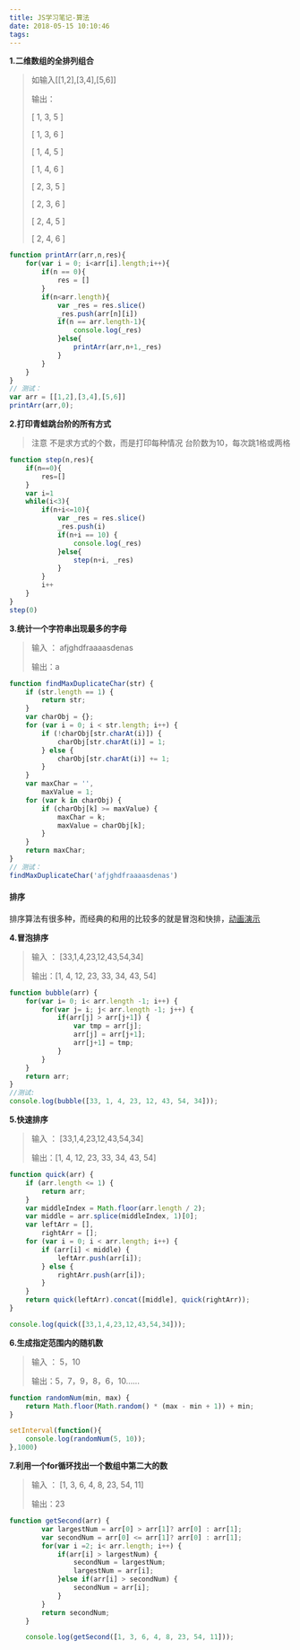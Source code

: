 ```yaml
---
title: JS学习笔记-算法
date: 2018-05-15 10:10:46
tags:
---
```


**1.二维数组的全排列组合**

> 如输入[[1,2],[3,4],[5,6]] 
>
>   输出： 
>
>   [ 1, 3, 5 ] 
>
>   [ 1, 3, 6 ] 
>
>   [ 1, 4, 5 ] 
>
>   [ 1, 4, 6 ] 
>
>   [ 2, 3, 5 ] 
>
>   [ 2, 3, 6 ] 
>
>   [ 2, 4, 5 ] 
>
>   [ 2, 4, 6 ]

```javascript
function printArr(arr,n,res){
    for(var i = 0; i<arr[i].length;i++){
        if(n == 0){
            res = []
        }
        if(n<arr.length){
            var _res = res.slice()
            _res.push(arr[n][i])
            if(n == arr.length-1){
                console.log(_res)
            }else{
                printArr(arr,n+1,_res)
            }
        }
    }
}
// 测试：
var arr = [[1,2],[3,4],[5,6]]
printArr(arr,0);
```

**2.打印青蛙跳台阶的所有方式**

> 注意 不是求方式的个数，而是打印每种情况   台阶数为10，每次跳1格或两格

```javascript
function step(n,res){
    if(n==0){
        res=[]
    }
    var i=1
    while(i<3){
        if(n+i<=10){
            var _res = res.slice()
            _res.push(i)
            if(n+i == 10) {
                console.log(_res)
            }else{
                step(n+i, _res)
            }
        }
        i++
    }
}
step(0)
```

**3.统计一个字符串出现最多的字母**

> 输入 ： afjghdfraaaasdenas 
>
> 输出：a

```javascript
function findMaxDuplicateChar(str) {
    if (str.length == 1) {
        return str;
    }
    var charObj = {};
    for (var i = 0; i < str.length; i++) {
        if (!charObj[str.charAt(i)]) {
            charObj[str.charAt(i)] = 1;
        } else {
            charObj[str.charAt(i)] += 1;
        }
    }
    var maxChar = '',
        maxValue = 1;
    for (var k in charObj) {
        if (charObj[k] >= maxValue) {
            maxChar = k;
            maxValue = charObj[k];
        }
    }
    return maxChar;
}
// 测试：
findMaxDuplicateChar('afjghdfraaaasdenas')
```

#### 排序

排序算法有很多种，而经典的和用的比较多的就是冒泡和快排，[动画演示](http://jsdo.it/norahiko/oxIy/fullscreen)

**4.冒泡排序**

> 输入 ： [33,1,4,23,12,43,54,34]
>
> 输出：[1, 4, 12, 23, 33, 34, 43, 54]

```javascript
function bubble(arr) {
    for(var i= 0; i< arr.length -1; i++) {
        for(var j= i; j< arr.length -1; j++) {
            if(arr[j] > arr[j+1]) {
                var tmp = arr[j];
                arr[j] = arr[j+1];
                arr[j+1] = tmp;
            }
        }
    }
    return arr;
}
//测试:
console.log(bubble([33, 1, 4, 23, 12, 43, 54, 34]));
```

**5.快速排序**

> 输入 ： [33,1,4,23,12,43,54,34]
>
> 输出：[1, 4, 12, 23, 33, 34, 43, 54]

```javascript
function quick(arr) {
    if (arr.length <= 1) {
        return arr;
    }
    var middleIndex = Math.floor(arr.length / 2);
    var middle = arr.splice(middleIndex, 1)[0];
    var leftArr = [],
        rightArr = [];
    for (var i = 0; i < arr.length; i++) {
        if (arr[i] < middle) {
            leftArr.push(arr[i]);
        } else {
            rightArr.push(arr[i]);
        }
    }
    return quick(leftArr).concat([middle], quick(rightArr));
}

console.log(quick([33,1,4,23,12,43,54,34]));
```

**6.生成指定范围内的随机数**

> 输入 ： 5，10
>
> 输出：5，7，9，8，6，10…...

```javascript
function randomNum(min, max) {
    return Math.floor(Math.random() * (max - min + 1)) + min;
}

setInterval(function(){
    console.log(randomNum(5, 10));
},1000)
```

**7.利用一个for循环找出一个数组中第二大的数**

> 输入 ： [1, 3, 6, 4, 8, 23, 54, 11]
>
> 输出：23

```javascript
function getSecond(arr) {
        var largestNum = arr[0] > arr[1]? arr[0] : arr[1];
        var secondNum = arr[0] <= arr[1]? arr[0] : arr[1];
        for(var i =2; i< arr.length; i++) {
            if(arr[i] > largestNum) {
                secondNum = largestNum;
                largestNum = arr[i];
            }else if(arr[i] > secondNum) {
                secondNum = arr[i];
            }
        }
        return secondNum;
    }

    console.log(getSecond([1, 3, 6, 4, 8, 23, 54, 11]));
```

